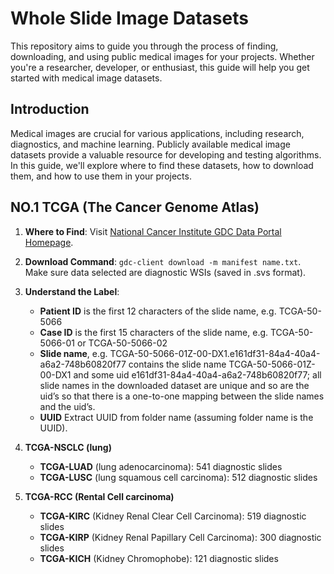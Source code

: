
# Whole Slide Image Datasets

This repository aims to guide you through the process of finding, downloading, and using public medical images for your projects. Whether you're a researcher, developer, or enthusiast, this guide will help you get started with medical image datasets.

## Introduction

Medical images are crucial for various applications, including research, diagnostics, and machine learning. Publicly available medical image datasets provide a valuable resource for developing and testing algorithms. In this guide, we'll explore where to find these datasets, how to download them, and how to use them in your projects.

## NO.1 TCGA (The Cancer Genome Atlas)

1. **Where to Find**: Visit [National Cancer Institute GDC Data Portal Homepage](https://portal.gdc.cancer.gov/).

2. **Download Command**: `gdc-client download -m manifest name.txt`. Make sure data selected are diagnostic WSIs (saved in .svs format).

3. **Understand the Label**:
	- **Patient ID** is the first 12 characters of the slide name, e.g. TCGA-50-5066
	- **Case ID** is the first 15 characters of the slide name, e.g. TCGA-50-5066-01 or TCGA-50-5066-02
	- **Slide name**, e.g. TCGA-50-5066-01Z-00-DX1.e161df31-84a4-40a4-a6a2-748b60820f77 contains the slide name TCGA-50-5066-01Z-00-DX1 and some uid e161df31-84a4-40a4-a6a2-748b60820f77; all slide names in the downloaded dataset are unique and so are the uid’s so that there is a one-to-one mapping between the slide names and the uid’s.
	- **UUID** Extract UUID from folder name (assuming folder name is the UUID).

4. **TCGA-NSCLC (lung)**
	- **TCGA-LUAD** (lung adenocarcinoma): 541 diagnostic slides
	- **TCGA-LUSC** (lung squamous cell carcinoma): 512 diagnostic slides
5. **TCGA-RCC  (Rental Cell carcinoma)**
	- **TCGA-KIRC** (Kidney Renal Clear Cell Carcinoma): 519 diagnostic slides
	- **TCGA-KIRP** (Kidney Renal Papillary Cell Carcinoma): 300 diagnostic slides
	- **TCGA-KICH** (Kidney Chromophobe): 121 diagnostic slides

